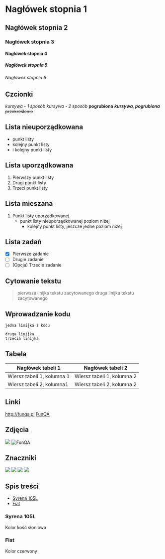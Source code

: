 
# Nagłówek stopnia 1
## Nagłówek stopnia 2
### Nagłówek stopnia 3
#### Nagłówek stopnia 4
##### Nagłówek stopnia 5
###### Nagłówek stopnia 6


## Czcionki
*kursywa - 1 sposób* 
_kursywa - 2 sposób_
**pogrubiona**
***kursywa, pogrubiona*** 
~~przekreślenie~~

## Lista nieuporządkowana
- punkt listy 
- kolejny punkt listy
- i kolejny punkt listy

## Lista uporządkowana

 1. Pierwszy punkt listy
 2. Drugi punkt listy
 3. Trzeci punkt listy

## Lista mieszana
1. Punkt listy uporządkowanej
    - punkt listy nieuporządkowanej poziom niżej
      - kolejny punkt listy, jeszcze jedne poziom niżej

## Lista zadań

 - [x] Pierwsze zadanie
 - [ ] Drugie zadanie
 - [ ] (Opcja) Trzecie zadanie

## Cytowanie tekstu
> pierwsza linijka tekstu zacytowanego
> druga linijka tekstu zacytowanego

## Wprowadzanie kodu
`jedna linijka z kodu`

```wiele linijek kodu - pierwsza linijka
druga linijka
trzecia linijka
```

## Tabela
|Nagłówek tabeli 1|Nagłówek tabeli 2  |
|--|--|
|Wiersz tabeli 1, kolumna 1  |Wiersz tabeli 1, kolumna 2  |
|Wiersz tabeli 2, kolumna1  |Wiersz tabeli 2, kolumna 2  |


## Linki
http://funqa.pl
[FunQA](http://funqa.pl)

## Zdjęcia 
![](http://www.funqa.pl/wp-content/uploads/2021/08/FunQALogo.png)
![](http://www.funqa.pl/wp-content/uploads/2021/08/FunQALogo.png "FunQA")
## Znaczniki
![](https://img.shields.io/badge/tag-v.1.5.0-blue) ![](https://img.shields.io/badge/release-v.1.5.0-blue) ![](https://img.shields.io/badge/forks-1.9k-green) ![](https://img.shields.io/badge/coverage-20%25-red)

## Spis treści
* [Syrena 105L](#syrena-105l)
* [Fiat](#fiat)
### Syrena 105L
Kolor kość słoniowa
### Fiat
Kolor czerwony
